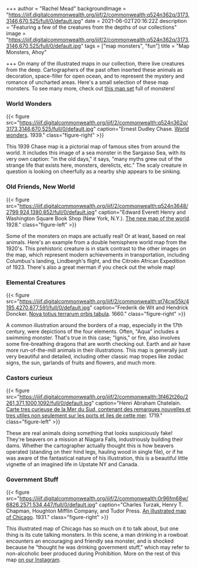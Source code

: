+++
author = "Rachel Mead"
backgroundImage = "https://iiif.digitalcommonwealth.org/iiif/2/commonwealth:q524n362q/3173,3146,670,525/full/0/default.jpg"
date = 2021-06-02T20:16:22Z
description = "Featuring a few of the creatures from the depths of our collections"
image = "https://iiif.digitalcommonwealth.org/iiif/2/commonwealth:q524n362q/3173,3146,670,525/full/0/default.jpg"
tags = ["map monsters", "fun"]
title = "Map Monsters, Ahoy"

+++
On many of the illustrated maps in our collection, there live creatures from the deep. Cartographers of the past often inserted these animals as decoration, space-filler for open ocean, and to represent the mystery and romance of uncharted areas. Here's a small selection of these map monsters. To see many more, check out [this map set](https://collections.leventhalmap.org/map-sets/570) full of monsters!

### World Wonders

{{< figure src="https://iiif.digitalcommonwealth.org/iiif/2/commonwealth:q524n362q/3173,3146,670,525/full/0/default.jpg" caption="Ernest Dudley Chase. [World wonders](https://collections.leventhalmap.org/search/commonwealth:q524n361f). 1939." class="figure-right" >}}

This 1939 Chase map is a pictorial map of famous sites from around the world. It includes this image of a sea monster in the Sargasso Sea, with its very own caption: "in the old days," it says, "many myths grew out of the strange life that exists here, monsters, derelicts, etc." The scaly creature in question is looking on cheerfully as a nearby ship appears to be sinking.

### Old Friends, New World

{{< figure src="https://iiif.digitalcommonwealth.org/iiif/2/commonwealth:q524n3648/2799,924,1380,852/full/0/default.jpg" caption="Edward Everett Henry and Washington Square Book Shop (New York, N.Y.). [The new map of the world](https://collections.leventhalmap.org/search/commonwealth:q524n361f). 1928." class="figure-left" >}}

Some of the monsters on maps are actually real! Or at least, based on real animals. Here's an example from a double hemisphere world map from the 1920's. This prehistoric creature is in stark contrast to the other images on the map, which represent modern achievements in transportation, including Columbus's landing, Lindbergh's flight, and the Citroën African Expedition of 1923. There's also a great merman if you check out the whole map!

### Elemental Creatures

{{< figure src="https://iiif.digitalcommonwealth.org/iiif/2/commonwealth:st74cw55k/4195,4270,877,591/full/0/default.jpg" caption="Frederik de Wit and Hendrick Doncker. [Nova totius terrarum orbis tabula](https://collections.leventhalmap.org/search/commonwealth:st74cw549). 1660." class="figure-right" >}}

A common illustration around the borders of a map, especially in the 17th century, were depictions of the four elements. Often, "Aqua" includes a swimming monster. That's true in this case; "Ignis," or fire, also involves some fire-breathing dragons that are worth checking out. Earth and air have more run-of-the-mill animals in their illustrations. This map is generally just very beautiful and detailed, including other classic map tropes like zodiac signs, the sun, garlands of fruits and flowers, and much more.

### Castors curieux

{{< figure src="https://iiif.digitalcommonwealth.org/iiif/2/commonwealth:3f462t26p/2261,371,1000,1092/full/0/default.jpg" caption="Henri Abraham Chatelain. [Carte tres curieuse de la Mer du Sud, contenant des remarques nouvelles et tres utiles non seulement sur les ports et iles de cette mer](https://collections.leventhalmap.org/search/commonwealth:3f462t25d). 1719." class="figure-left" >}}

These are real animals doing something that looks suspiciously fake! They're beavers on a mission at Niagara Falls, industriously building their dams. Whether the cartographer actually thought this is how beavers operated (standing on their hind legs, hauling wood in single file), or if he was aware of the fantastical nature of his illustration, this is a beautiful little vignette of an imagined life in Upstate NY and Canada.

### Government Stuff

{{< figure src="https://iiif.digitalcommonwealth.org/iiif/2/commonwealth:0r96fm68w/6826,2571,534,447/full/0/default.jpg" caption="Charles Turzak, Henry T. Chapman,  Houghton Mifflin Company, and Tudor Press. [An illustrated map of Chicago](https://collections.leventhalmap.org/search/commonwealth:0r96fm67m). 1931." class="figure-right" >}}

This illustrated map of Chicago has so much on it to talk about, but one thing is its cute talking monsters. In this scene, a man drinking in a rowboat encounters an encouraging and friendly sea monster, and is shocked because he "thought he was drinking government stuff," which may refer to non-alcoholic beer produced during Prohibition. More on the rest of this map [on our Instagram](https://www.instagram.com/p/CPDqg13nWwd/).